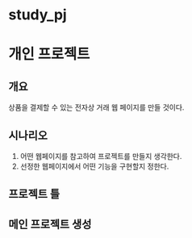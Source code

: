 # study_pj
# 개인 프로젝트
## 개요
상품을 결제할 수 있는 전자상 거래 웹 페이지를 만들 것이다.
## 시나리오
1. 어떤 웹페이지를 참고하여 프로젝트를 만들지 생각한다.
2. 선정한 웹페이지에서 어떤 기능을 구현할지 정한다.
## 프로젝트 틀
## 메인 프로젝트 생성
